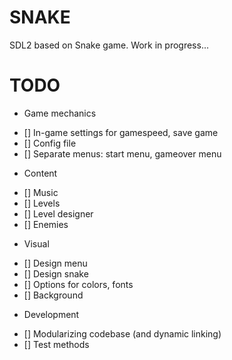 # SNAKE

SDL2 based on Snake game. Work in progress...


# TODO

* Game mechanics
- [] In-game settings for gamespeed, save game
- [] Config file
- [] Separate menus: start menu, gameover menu

* Content
- [] Music
- [] Levels
- [] Level designer
- [] Enemies

* Visual
- [] Design menu
- [] Design snake
- [] Options for colors, fonts
- [] Background

* Development
- [] Modularizing codebase (and dynamic linking)
- [] Test methods

